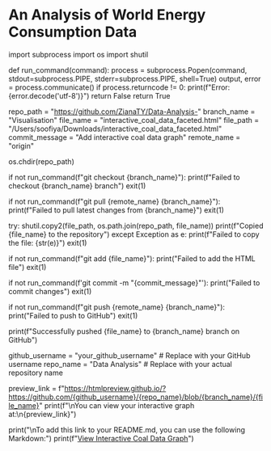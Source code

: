 # An Analysis of World Energy Consumption Data
import subprocess
import os
import shutil

def run_command(command):
    process = subprocess.Popen(command, stdout=subprocess.PIPE, stderr=subprocess.PIPE, shell=True)
    output, error = process.communicate()
    if process.returncode != 0:
        print(f"Error: {error.decode('utf-8')}")
        return False
    return True


repo_path = "https://github.com/ZianaTY/Data-Analysis-" 
branch_name = "Visualisation"
file_name = "interactive_coal_data_faceted.html"
file_path = "/Users/soofiya/Downloads/interactive_coal_data_faceted.html"  
commit_message = "Add interactive coal data graph"
remote_name = "origin"  


os.chdir(repo_path)


if not run_command(f"git checkout {branch_name}"):
    print(f"Failed to checkout {branch_name} branch")
    exit(1)


if not run_command(f"git pull {remote_name} {branch_name}"):
    print(f"Failed to pull latest changes from {branch_name}")
    exit(1)


try:
    shutil.copy2(file_path, os.path.join(repo_path, file_name))
    print(f"Copied {file_name} to the repository")
except Exception as e:
    print(f"Failed to copy the file: {str(e)}")
    exit(1)


if not run_command(f"git add {file_name}"):
    print("Failed to add the HTML file")
    exit(1)


if not run_command(f'git commit -m "{commit_message}"'):
    print("Failed to commit changes")
    exit(1)


if not run_command(f"git push {remote_name} {branch_name}"):
    print("Failed to push to GitHub")
    exit(1)

print(f"Successfully pushed {file_name} to {branch_name} branch on GitHub")


github_username = "your_github_username"  # Replace with your GitHub username
repo_name = "Data Analysis"  # Replace with your actual repository name

preview_link = f"https://htmlpreview.github.io/?https://github.com/{github_username}/{repo_name}/blob/{branch_name}/{file_name}"
print(f"\nYou can view your interactive graph at:\n{preview_link}")


print("\nTo add this link to your README.md, you can use the following Markdown:")
print(f"[View Interactive Coal Data Graph]({preview_link})")
